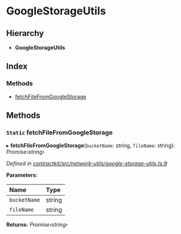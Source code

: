 # GoogleStorageUtils

## Hierarchy

* **GoogleStorageUtils**

## Index

### Methods

* [fetchFileFromGoogleStorage](_network_utils_google_storage_utils_.googlestorageutils.md#static-fetchfilefromgooglestorage)

## Methods

### `Static` fetchFileFromGoogleStorage

▸ **fetchFileFromGoogleStorage**\(`bucketName`: string, `fileName`: string\): _Promise‹string›_

_Defined in_ [_contractkit/src/network-utils/google-storage-utils.ts:9_](https://github.com/celo-org/celo-monorepo/blob/master/packages/contractkit/src/network-utils/google-storage-utils.ts#L9)

**Parameters:**

| Name | Type |
| :--- | :--- |
| `bucketName` | string |
| `fileName` | string |

**Returns:** _Promise‹string›_

